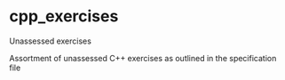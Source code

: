 # cpp_exercises
Unassessed exercises

Assortment of unassessed C++ exercises as outlined in the specification file
